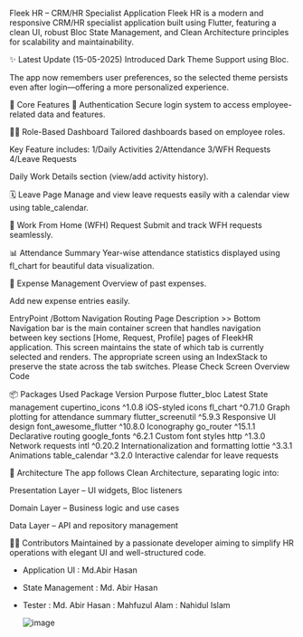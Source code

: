 Fleek HR – CRM/HR Specialist Application
Fleek HR is a modern and responsive CRM/HR specialist application built using Flutter, featuring a clean UI, robust Bloc State Management, and Clean Architecture principles for scalability and maintainability.

✨ Latest Update (15-05-2025)
Introduced Dark Theme Support using Bloc.

The app now remembers user preferences, so the selected theme persists even after login—offering a more personalized experience.

🚀 Core Features
🔐 Authentication
Secure login system to access employee-related data and features.

🧑‍💼 Role-Based Dashboard
Tailored dashboards based on employee roles.

Key Feature includes:
1/Daily Activities
2/Attendance
3/WFH Requests
4/Leave Requests

Daily Work Details section (view/add activity history).

🗓️ Leave Page
Manage and view leave requests easily with a calendar view using table_calendar.

🏡 Work From Home (WFH) Request
Submit and track WFH requests seamlessly.

📊 Attendance Summary
Year-wise attendance statistics displayed using fl_chart for beautiful data visualization.

💸 Expense Management
Overview of past expenses.

Add new expense entries easily.


EntryPoint /Bottom Navigation Routing Page Description >>
Bottom Navigation bar is the main container screen that handles navigation between key sections [Home, Request, Profile] pages of FleekHR application.
This screen maintains the state of which tab is currently selected and renders. 
The appropriate screen using an IndexStack to preserve the state across the tab switches. 
Please Check Screen Overview Code 




📦 Packages Used
Package	Version	Purpose
flutter_bloc	Latest	State management
cupertino_icons	^1.0.8	iOS-styled icons
fl_chart	^0.71.0	Graph plotting for attendance summary
flutter_screenutil	^5.9.3	Responsive UI design
font_awesome_flutter	^10.8.0	Iconography
go_router	^15.1.1	Declarative routing
google_fonts	^6.2.1	Custom font styles
http	^1.3.0	Network requests
intl	^0.20.2	Internationalization and formatting
lottie	^3.3.1	Animations
table_calendar	^3.2.0	Interactive calendar for leave requests

🧱 Architecture
The app follows Clean Architecture, separating logic into:

Presentation Layer – UI widgets, Bloc listeners

Domain Layer – Business logic and use cases

Data Layer – API and repository management

🧑‍💻 Contributors
Maintained by a passionate developer aiming to simplify HR operations with elegant UI and well-structured code.
- Application UI : Md.Abir Hasan
- State Management : Md. Abir Hasan
- Tester : Md. Abir Hasan
         : Mahfuzul Alam
         : Nahidul Islam

  ![image](https://github.com/user-attachments/assets/a036926d-da14-4a50-a318-d388622b9b72)

